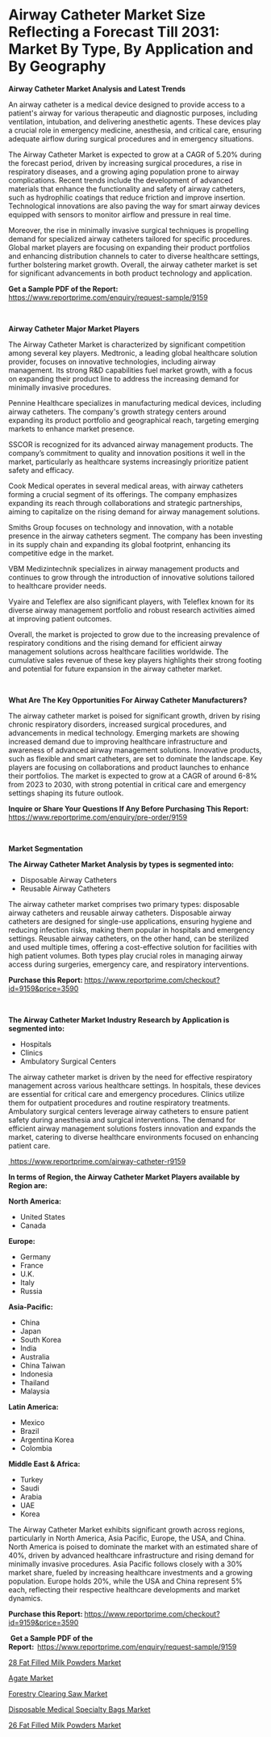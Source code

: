 <p><h1>Airway Catheter Market Size Reflecting a Forecast Till 2031: Market By Type, By Application and By Geography</h1></p><p><strong>Airway Catheter Market Analysis and Latest Trends</strong></p>
<p><p>An airway catheter is a medical device designed to provide access to a patient's airway for various therapeutic and diagnostic purposes, including ventilation, intubation, and delivering anesthetic agents. These devices play a crucial role in emergency medicine, anesthesia, and critical care, ensuring adequate airflow during surgical procedures and in emergency situations.</p><p>The Airway Catheter Market is expected to grow at a CAGR of 5.20% during the forecast period, driven by increasing surgical procedures, a rise in respiratory diseases, and a growing aging population prone to airway complications. Recent trends include the development of advanced materials that enhance the functionality and safety of airway catheters, such as hydrophilic coatings that reduce friction and improve insertion. Technological innovations are also paving the way for smart airway devices equipped with sensors to monitor airflow and pressure in real time. </p><p>Moreover, the rise in minimally invasive surgical techniques is propelling demand for specialized airway catheters tailored for specific procedures. Global market players are focusing on expanding their product portfolios and enhancing distribution channels to cater to diverse healthcare settings, further bolstering market growth. Overall, the airway catheter market is set for significant advancements in both product technology and application.</p></p>
<p><strong>Get a Sample PDF of the Report:&nbsp;</strong> <a href="https://www.reportprime.com/enquiry/request-sample/9159?utm_campaign=1282&utm_medium=2&utm_source=Github&utm_content=ia&utm_term=10102024&utm_id=airway-catheter">https://www.reportprime.com/enquiry/request-sample/9159</a></p>
<p>&nbsp;</p>
<p><strong>Airway Catheter Major Market Players</strong></p>
<p><p>The Airway Catheter Market is characterized by significant competition among several key players. Medtronic, a leading global healthcare solution provider, focuses on innovative technologies, including airway management. Its strong R&D capabilities fuel market growth, with a focus on expanding their product line to address the increasing demand for minimally invasive procedures.</p><p>Pennine Healthcare specializes in manufacturing medical devices, including airway catheters. The company's growth strategy centers around expanding its product portfolio and geographical reach, targeting emerging markets to enhance market presence.</p><p>SSCOR is recognized for its advanced airway management products. The company’s commitment to quality and innovation positions it well in the market, particularly as healthcare systems increasingly prioritize patient safety and efficacy.</p><p>Cook Medical operates in several medical areas, with airway catheters forming a crucial segment of its offerings. The company emphasizes expanding its reach through collaborations and strategic partnerships, aiming to capitalize on the rising demand for airway management solutions.</p><p>Smiths Group focuses on technology and innovation, with a notable presence in the airway catheters segment. The company has been investing in its supply chain and expanding its global footprint, enhancing its competitive edge in the market.</p><p>VBM Medizintechnik specializes in airway management products and continues to grow through the introduction of innovative solutions tailored to healthcare provider needs. </p><p>Vyaire and Teleflex are also significant players, with Teleflex known for its diverse airway management portfolio and robust research activities aimed at improving patient outcomes.</p><p>Overall, the market is projected to grow due to the increasing prevalence of respiratory conditions and the rising demand for efficient airway management solutions across healthcare facilities worldwide. The cumulative sales revenue of these key players highlights their strong footing and potential for future expansion in the airway catheter market.</p></p>
<p>&nbsp;</p>
<p><strong>What Are The Key Opportunities For Airway Catheter Manufacturers?</strong></p>
<p><p>The airway catheter market is poised for significant growth, driven by rising chronic respiratory disorders, increased surgical procedures, and advancements in medical technology. Emerging markets are showing increased demand due to improving healthcare infrastructure and awareness of advanced airway management solutions. Innovative products, such as flexible and smart catheters, are set to dominate the landscape. Key players are focusing on collaborations and product launches to enhance their portfolios. The market is expected to grow at a CAGR of around 6-8% from 2023 to 2030, with strong potential in critical care and emergency settings shaping its future outlook.</p></p>
<p><strong>Inquire or Share Your Questions If Any Before Purchasing This Report:</strong> <a href="https://www.reportprime.com/enquiry/pre-order/9159?utm_campaign=1282&utm_medium=2&utm_source=Github&utm_content=ia&utm_term=10102024&utm_id=airway-catheter">https://www.reportprime.com/enquiry/pre-order/9159</a></p>
<p>&nbsp;</p>
<p><strong>Market Segmentation</strong></p>
<p><strong>The Airway Catheter Market Analysis by types is segmented into:</strong></p>
<p><ul><li>Disposable Airway Catheters</li><li>Reusable Airway Catheters</li></ul></p>
<p><p>The airway catheter market comprises two primary types: disposable airway catheters and reusable airway catheters. Disposable airway catheters are designed for single-use applications, ensuring hygiene and reducing infection risks, making them popular in hospitals and emergency settings. Reusable airway catheters, on the other hand, can be sterilized and used multiple times, offering a cost-effective solution for facilities with high patient volumes. Both types play crucial roles in managing airway access during surgeries, emergency care, and respiratory interventions.</p></p>
<p><strong>Purchase this Report:&nbsp;</strong><a href="https://www.reportprime.com/checkout?id=9159&price=3590&utm_campaign=1282&utm_medium=2&utm_source=Github&utm_content=ia&utm_term=10102024&utm_id=airway-catheter">https://www.reportprime.com/checkout?id=9159&price=3590</a></p>
<p>&nbsp;</p>
<p><strong>The Airway Catheter Market Industry Research by Application is segmented into:</strong></p>
<p><ul><li>Hospitals</li><li>Clinics</li><li>Ambulatory Surgical Centers</li></ul></p>
<p><p>The airway catheter market is driven by the need for effective respiratory management across various healthcare settings. In hospitals, these devices are essential for critical care and emergency procedures. Clinics utilize them for outpatient procedures and routine respiratory treatments. Ambulatory surgical centers leverage airway catheters to ensure patient safety during anesthesia and surgical interventions. The demand for efficient airway management solutions fosters innovation and expands the market, catering to diverse healthcare environments focused on enhancing patient care.</p></p>
<p><a href="https://www.reportprime.com/airway-catheter-r9159?utm_campaign=1282&utm_medium=2&utm_source=Github&utm_content=ia&utm_term=10102024&utm_id=airway-catheter">&nbsp;https://www.reportprime.com/airway-catheter-r9159</a></p>
<p><strong>In terms of Region, the Airway Catheter Market Players available by Region are:</strong></p>
<p>
    <p> <strong> North America: </strong>
        <ul>
            <li>United States</li>
            <li>Canada</li>
        </ul>
        </p> 
    <p> <strong> Europe: </strong>
        <ul>
            <li>Germany</li>
            <li>France</li>
            <li>U.K.</li>
            <li>Italy</li>
            <li>Russia</li>
        </ul>
        </p> 
    <p> <strong> Asia-Pacific: </strong>
        <ul>
            <li>China</li>
            <li>Japan</li>
            <li>South Korea</li>
            <li>India</li>
            <li>Australia</li>
            <li>China Taiwan</li>
            <li>Indonesia</li>
            <li>Thailand</li>
            <li>Malaysia</li>
        </ul>
        </p> 
    <p> <strong> Latin America: </strong>
        <ul>
            <li>Mexico</li>
            <li>Brazil</li>
            <li>Argentina Korea</li>
            <li>Colombia</li>
        </ul>
        </p> 
    <p> <strong> Middle East & Africa: </strong>
        <ul>
            <li>Turkey</li>
            <li>Saudi</li>
            <li>Arabia</li>
            <li>UAE</li>
            <li>Korea</li>
        </ul>
    </p>
    </p>
<p><p>The Airway Catheter Market exhibits significant growth across regions, particularly in North America, Asia Pacific, Europe, the USA, and China. North America is poised to dominate the market with an estimated share of 40%, driven by advanced healthcare infrastructure and rising demand for minimally invasive procedures. Asia Pacific follows closely with a 30% market share, fueled by increasing healthcare investments and a growing population. Europe holds 20%, while the USA and China represent 5% each, reflecting their respective healthcare developments and market dynamics.</p></p>
<p><strong>Purchase this Report: </strong><a href="https://www.reportprime.com/checkout?id=9159&price=3590&utm_campaign=1282&utm_medium=2&utm_source=Github&utm_content=ia&utm_term=10102024&utm_id=airway-catheter">https://www.reportprime.com/checkout?id=9159&price=3590</a></p>
<p>&nbsp;<strong>Get a Sample PDF of the Report:&nbsp;&nbsp;</strong><a href="https://www.reportprime.com/enquiry/request-sample/9159?utm_campaign=1282&utm_medium=2&utm_source=Github&utm_content=ia&utm_term=10102024&utm_id=airway-catheter">https://www.reportprime.com/enquiry/request-sample/9159</a></p>
<p><strong></strong></p>
<p><p><a href="https://issuu.com/reportprime-2/docs/28-fat-filled-milk-powders-market-s_c329b56134ad21?utm_campaign=1282&utm_medium=2&utm_source=Github&utm_content=ia&utm_term=10102024&utm_id=airway-catheter">28 Fat Filled Milk Powders Market</a></p><p><a href="https://www.linkedin.com/pulse/agate-market-global-regional-analysis-focus-region-country-level-2uogf?utm_campaign=1282&utm_medium=2&utm_source=Github&utm_content=ia&utm_term=10102024&utm_id=airway-catheter">Agate Market</a></p><p><a href="https://www.linkedin.com/pulse/global-forestry-clearing-saw-market-share-growth-opportunities-t5aec?utm_campaign=1282&utm_medium=2&utm_source=Github&utm_content=ia&utm_term=10102024&utm_id=airway-catheter">Forestry Clearing Saw Market</a></p><p><a href="https://github.com/guneycigdem35/Market-Research-Report-List-5/blob/main/disposable-medical-specialty-bags-market.md?utm_campaign=1282&utm_medium=2&utm_source=Github&utm_content=ia&utm_term=10102024&utm_id=airway-catheter">Disposable Medical Specialty Bags Market</a></p><p><a href="https://issuu.com/reportprime-2/docs/26-fat-filled-milk-powders-market-s_404ef0250f1fea?utm_campaign=1282&utm_medium=2&utm_source=Github&utm_content=ia&utm_term=10102024&utm_id=airway-catheter">26 Fat Filled Milk Powders Market</a></p></p>
